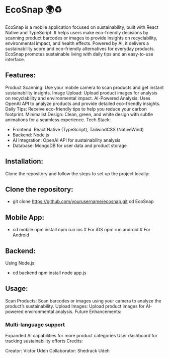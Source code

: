 # EcoSnap 🌍♻️

EcoSnap is a mobile application focused on sustainability, built with React Native and TypeScript. It helps users make eco-friendly decisions by scanning product barcodes or images to provide insights on recyclability, environmental impact, and health effects. Powered by AI, it delivers a sustainability score and eco-friendly alternatives for everyday products. EcoSnap promotes sustainable living with daily tips and an easy-to-use interface.

## Features:

Product Scanning: Use your mobile camera to scan products and get instant sustainability insights.
Image Upload: Upload product images for analysis on recyclability and environmental impact.
AI-Powered Analysis: Uses OpenAI API to analyze products and provide detailed eco-friendly insights.
Daily Tips: Receive eco-friendly tips to help you reduce your carbon footprint.
Minimalist Design: Clean, green, and white design with subtle animations for a seamless experience.
Tech Stack:

- Frontend: React Native (TypeScript), TailwindCSS (NativeWind)
- Backend: Node.js
- AI Integration: OpenAI API for sustainability analysis
- Database: MongoDB for user data and product storage
## Installation:

Clone the repository and follow the steps to set up the project locally:

## Clone the repository:

- git clone https://github.com/yourusername/ecosnap.git cd EcoSnap

## Mobile App:

- cd mobile npm install npm run ios # For iOS npm run android # For Android

## Backend:
Using Node.js:

- cd backend npm install node app.js

## Usage:

Scan Products: Scan barcodes or images using your camera to analyze the product’s sustainability.
Upload Images: Upload product images for AI-powered environmental analysis.
Future Enhancements:

### Multi-language support
Expanded AI capabilities for more product categories
User dashboard for tracking sustainability efforts
Credits:

Creator: Victor Udeh
Collaborator: Shedrack Udeh
